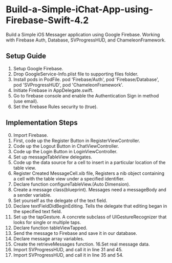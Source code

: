 # Build-a-Simple-iChat-App-using-Firebase-Swift-4.2
Build a Simple iOS Messager application using Google Firebase.
Working with Firebase Auth, Database, SVProgressHUD, and ChameleonFramework.

## Setup Guide
1. Setup Google Firebase.
2. Drop GoogleService-Info.plist file to supporting files folder.
3. Install pods in PodFile. pod 'Firebase/Auth', pod 'Firebase/Database', pod 'SVProgressHUD', pod 'ChameleonFramework'.
4. Initiate Firebase in AppDelegate.swift.
5. Go to firebase console and enable the Authentication Sign in method (use email).
6. Set the firebase Rules security to (true).

## Implementation Steps
0. Import Firebase.
1. First, code up the Register Button in RegisterViewController.
2. Code up the Logout Button in ChatViewController.
3. Code up the Login Button in LoginViewController.
4. Set up messageTableView delegates.
5. Code up the data source for a cell to insert in a particular location of the table view. 
6. Register Created MessageCell.xib file, Registers a nib object containing a cell with the table view under a specified identifier.
7. Declare function configureTableView.(Auto Dimension).
8. Create a message class(blueprint). Messages need a messageBody and a sender variable.
9. Set yourself as the delegate of the text field.
10. Declare textFieldDidBeginEditing. Tells the delegate that editing began in the specified text field. 
11. Set up the tapGesture. A concrete subclass of UIGestureRecognizer that looks for single or multiple taps.
12. Declare function tableViewTapped.
13. Send the message to Firebase and save it in our database.
14. Declare message array variables.
15. Create the retrieveMessages function.
16.Set real message data.
17. Import SVProgressHUD, and call it in line 31 and 45.
18. Import SVProgressHUD, and call it in line 35 and 54.
